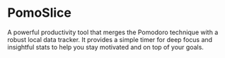 # PomoSlice
A powerful productivity tool that merges the Pomodoro technique with a robust local data tracker. It provides a simple timer for deep focus and insightful stats to help you stay motivated and on top of your goals.
